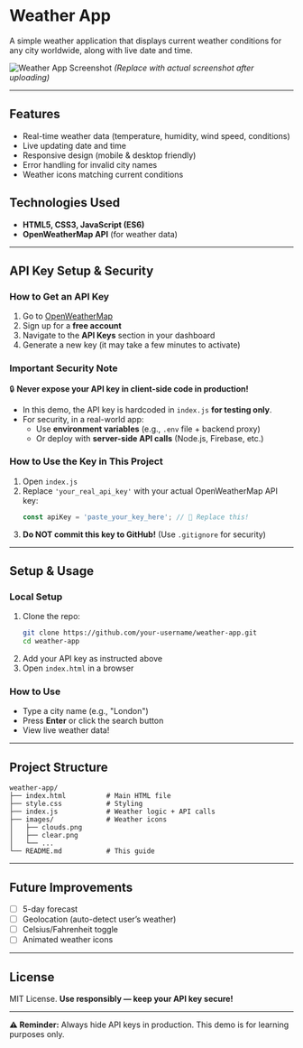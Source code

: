 # Weather App  

A simple weather application that displays current weather conditions for any city worldwide, along with live date and time.  

![Weather App Screenshot](images/demo-example) *(Replace with actual screenshot after uploading)*  

---  

## Features  
- Real-time weather data (temperature, humidity, wind speed, conditions)  
- Live updating date and time  
- Responsive design (mobile & desktop friendly)  
- Error handling for invalid city names  
- Weather icons matching current conditions  

## Technologies Used  
- **HTML5, CSS3, JavaScript (ES6)**  
- **OpenWeatherMap API** (for weather data)  

---  

## API Key Setup & Security  

### How to Get an API Key  
1. Go to [OpenWeatherMap](https://openweathermap.org/)  
2. Sign up for a **free account**  
3. Navigate to the **API Keys** section in your dashboard  
4. Generate a new key (it may take a few minutes to activate)  

### Important Security Note  
🔒 **Never expose your API key in client-side code in production!**  
- In this demo, the API key is hardcoded in `index.js` **for testing only**.  
- For security, in a real-world app:  
  - Use **environment variables** (e.g., `.env` file + backend proxy)  
  - Or deploy with **server-side API calls** (Node.js, Firebase, etc.)  

### How to Use the Key in This Project  
1. Open `index.js`  
2. Replace `'your_real_api_key'` with your actual OpenWeatherMap API key:  
   ```js
   const apiKey = 'paste_your_key_here'; // 🔑 Replace this!
   ```
3. **Do NOT commit this key to GitHub!** (Use `.gitignore` for security)  

---  

## Setup & Usage  

### Local Setup  
1. Clone the repo:  
   ```bash
   git clone https://github.com/your-username/weather-app.git
   cd weather-app
   ```  
2. Add your API key as instructed above  
3. Open `index.html` in a browser  

### How to Use  
- Type a city name (e.g., "London")  
- Press **Enter** or click the search button  
- View live weather data!  

---  

## Project Structure  
```
weather-app/  
├── index.html          # Main HTML file  
├── style.css           # Styling  
├── index.js            # Weather logic + API calls  
├── images/             # Weather icons  
│   ├── clouds.png  
│   ├── clear.png  
│   └── ...  
└── README.md           # This guide  
```  

---  

## Future Improvements  
- [ ] 5-day forecast  
- [ ] Geolocation (auto-detect user’s weather)  
- [ ] Celsius/Fahrenheit toggle  
- [ ] Animated weather icons  

---  

## License  
MIT License. **Use responsibly — keep your API key secure!**  

---  

**⚠️ Reminder:** Always hide API keys in production. This demo is for learning purposes only.  
